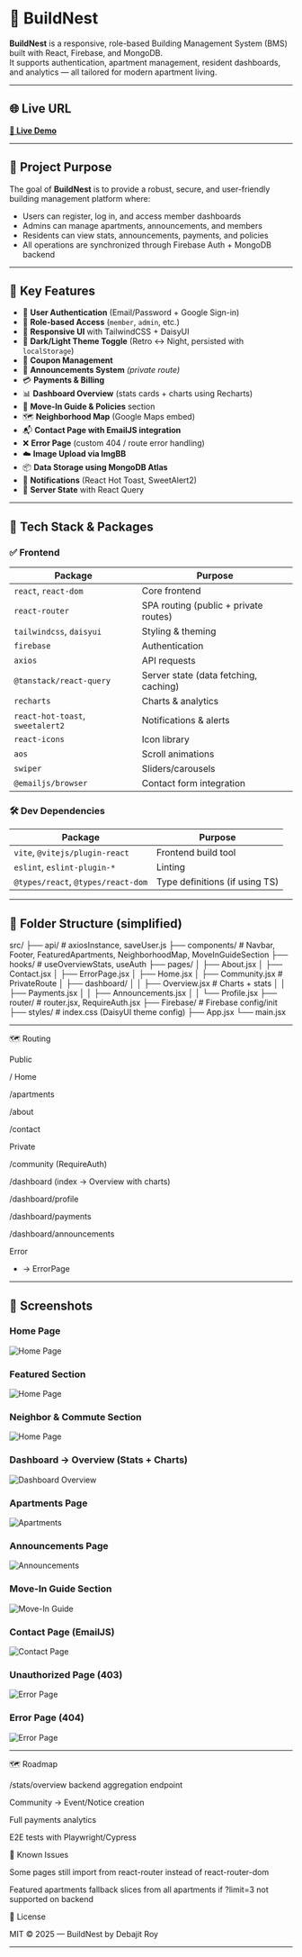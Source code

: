 # 🏢 BuildNest

**BuildNest** is a responsive, role-based Building Management System (BMS) built with React, Firebase, and MongoDB.  
It supports authentication, apartment management, resident dashboards, and analytics — all tailored for modern apartment living.

---

## 🌐 Live URL
**[🔗 Live Demo](https://buildnest-d8c3f.web.app)**  

---

## 🎯 Project Purpose
The goal of **BuildNest** is to provide a robust, secure, and user-friendly building management platform where:
- Users can register, log in, and access member dashboards
- Admins can manage apartments, announcements, and members
- Residents can view stats, announcements, payments, and policies
- All operations are synchronized through Firebase Auth + MongoDB backend

---

## 🚀 Key Features

- 🔐 **User Authentication** (Email/Password + Google Sign-in)
- 🧠 **Role-based Access** (`member`, `admin`, etc.)
- 🎨 **Responsive UI** with TailwindCSS + DaisyUI
- 🌙 **Dark/Light Theme Toggle** (Retro ↔ Night, persisted with `localStorage`)
- 🧾 **Coupon Management**
- 📢 **Announcements System** *(private route)*
- 💳 **Payments & Billing**
- 📊 **Dashboard Overview** (stats cards + charts using Recharts)
- 🏡 **Move-In Guide & Policies** section
- 🗺️ **Neighborhood Map** (Google Maps embed)
- 📬 **Contact Page with EmailJS integration**
- ❌ **Error Page** (custom 404 / route error handling)
- ☁️ **Image Upload via ImgBB**
- 📦 **Data Storage using MongoDB Atlas**
- 💬 **Notifications** (React Hot Toast, SweetAlert2)
- 📡 **Server State** with React Query

---

## 🧰 Tech Stack & Packages

### ✅ Frontend
| Package | Purpose |
|--------|---------|
| `react`, `react-dom` | Core frontend |
| `react-router` | SPA routing (public + private routes) |
| `tailwindcss`, `daisyui` | Styling & theming |
| `firebase` | Authentication |
| `axios` | API requests |
| `@tanstack/react-query` | Server state (data fetching, caching) |
| `recharts` | Charts & analytics |
| `react-hot-toast`, `sweetalert2` | Notifications & alerts |
| `react-icons` | Icon library |
| `aos` | Scroll animations |
| `swiper` | Sliders/carousels |
| `@emailjs/browser` | Contact form integration |

### 🛠️ Dev Dependencies
| Package | Purpose |
|--------|---------|
| `vite`, `@vitejs/plugin-react` | Frontend build tool |
| `eslint`, `eslint-plugin-*` | Linting |
| `@types/react`, `@types/react-dom` | Type definitions (if using TS) |

---

## 📁 Folder Structure (simplified)

src/
├── api/ # axiosInstance, saveUser.js
├── components/ # Navbar, Footer, FeaturedApartments, NeighborhoodMap, MoveInGuideSection
├── hooks/ # useOverviewStats, useAuth
├── pages/
│ ├── About.jsx
│ ├── Contact.jsx
│ ├── ErrorPage.jsx
│ ├── Home.jsx
│ ├── Community.jsx # PrivateRoute
│ ├── dashboard/
│ │ ├── Overview.jsx # Charts + stats
│ │ ├── Payments.jsx
│ │ ├── Announcements.jsx
│ │ └── Profile.jsx
├── router/ # router.jsx, RequireAuth.jsx
├── Firebase/ # Firebase config/init
├── styles/ # index.css (DaisyUI theme config)
├── App.jsx
└── main.jsx

---

🗺️ Routing

Public

/ Home

/apartments

/about

/contact

Private

/community (RequireAuth)

/dashboard (index → Overview with charts)

/dashboard/profile

/dashboard/payments

/dashboard/announcements

Error

* → ErrorPage

---

## 📸 Screenshots

### Home Page  
![Home Page](./docs/screenshots/home.png)

### Featured Section  
![Home Page](./docs/screenshots/featured.png)

### Neighbor & Commute Section  
![Home Page](./docs/screenshots/neighbor&commute.png)

### Dashboard → Overview (Stats + Charts)  
![Dashboard Overview](./docs/screenshots/dashboard-overview.png)

### Apartments Page  
![Apartments](./docs/screenshots/apartments.png)

### Announcements Page  
![Announcements](./docs/screenshots/announcements.png)

### Move-In Guide Section  
![Move-In Guide](./docs/screenshots/move-in-guide.png)

### Contact Page (EmailJS)  
![Contact Page](./docs/screenshots/contact.png)

### Unauthorized Page (403)  
![Error Page](./docs/screenshots/unauthorized.png)

### Error Page (404)  
![Error Page](./docs/screenshots/error.png)

---

🗺️ Roadmap

 /stats/overview backend aggregation endpoint

 Community → Event/Notice creation

 Full payments analytics

 E2E tests with Playwright/Cypress

🐞 Known Issues

Some pages still import from react-router instead of react-router-dom

Featured apartments fallback slices from all apartments if ?limit=3 not supported on backend

📄 License

MIT © 2025 — BuildNest by Debajit Roy


---